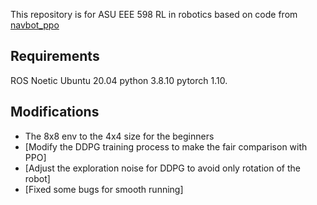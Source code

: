 This repository is for ASU EEE 598 RL in robotics based on code from [navbot_ppo](https://github.com/hamidthri/navbot_ppo)

## Requirements
ROS Noetic
Ubuntu 20.04
python 3.8.10
pytorch 1.10.

## Modifications

- The 8x8 env to the 4x4 size for the beginners
- [Modify the DDPG training process to make the fair comparison with PPO]
- [Adjust the exploration noise for DDPG to avoid only rotation of the robot]
- [Fixed some bugs for smooth running]
